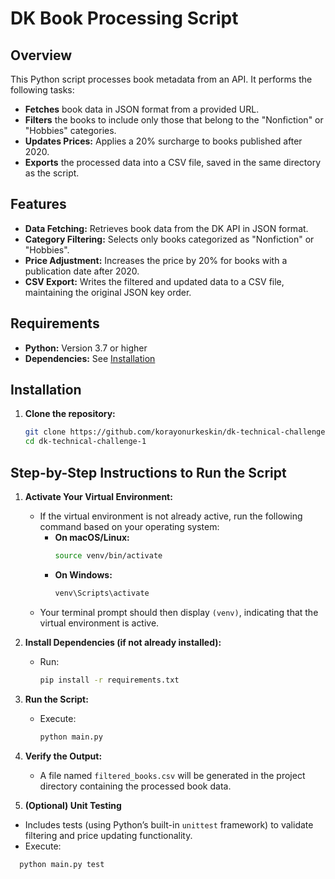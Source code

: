 # DK Book Processing Script

## Overview

This Python script processes book metadata from an API. It performs the following tasks:

- **Fetches** book data in JSON format from a provided URL.
- **Filters** the books to include only those that belong to the "Nonfiction" or "Hobbies" categories.
- **Updates Prices:** Applies a 20% surcharge to books published after 2020.
- **Exports** the processed data into a CSV file, saved in the same directory as the script.

## Features

- **Data Fetching:** Retrieves book data from the DK API in JSON format.
- **Category Filtering:** Selects only books categorized as "Nonfiction" or "Hobbies".
- **Price Adjustment:** Increases the price by 20% for books with a publication date after 2020.
- **CSV Export:** Writes the filtered and updated data to a CSV file, maintaining the original JSON key order.

## Requirements

- **Python:** Version 3.7 or higher
- **Dependencies:** See [Installation](#installation)

## Installation

1. **Clone the repository:**

   ```bash
   git clone https://github.com/korayonurkeskin/dk-technical-challenge-1.git
   cd dk-technical-challenge-1
   ```

## Step-by-Step Instructions to Run the Script

1. **Activate Your Virtual Environment:**

   - If the virtual environment is not already active, run the following command based on your operating system:
     - **On macOS/Linux:**
       ```bash
       source venv/bin/activate
       ```
     - **On Windows:**
       ```bash
       venv\Scripts\activate
       ```
   - Your terminal prompt should then display `(venv)`, indicating that the virtual environment is active.

2. **Install Dependencies (if not already installed):**

   - Run:
     ```bash
     pip install -r requirements.txt
     ```

3. **Run the Script:**

   - Execute:
     ```bash
     python main.py
     ```

4. **Verify the Output:**

   - A file named `filtered_books.csv` will be generated in the project directory containing the processed book data.

5. **(Optional) Unit Testing**

- Includes tests (using Python’s built-in `unittest` framework) to validate filtering and price updating functionality.
- Execute:

```bash
  python main.py test
```

